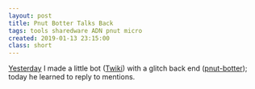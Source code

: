 ```yaml
---
layout: post
title: Pnut Botter Talks Back
tags: tools sharedware ADN pnut micro
created: 2019-01-13 23:15:00
class: short
---
```

[Yesterday](/blog/2019/01/12/pnut-botter/) I made a little bot ([Twiki](https://beta.pnut.io/@twiki)) with a glitch back end ([pnut-botter](https://glitch.com/edit/#!/pnut-botter)); today he learned to reply to mentions.

